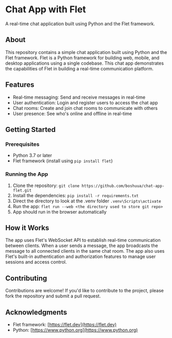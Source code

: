 # Chat App with Flet

A real-time chat application built using Python and the Flet framework.

## About

This repository contains a simple chat application built using Python and the Flet framework. Flet is a Python framework for building web, mobile, and desktop applications using a single codebase. This chat app demonstrates the capabilities of Flet in building a real-time communication platform.

## Features

* Real-time messaging: Send and receive messages in real-time
* User authentication: Login and register users to access the chat app
* Chat rooms: Create and join chat rooms to communicate with others
* User presence: See who's online and offline in real-time

## Getting Started

### Prerequisites

* Python 3.7 or later
* Flet framework (install using `pip install flet`)

### Running the App

1. Clone the repository: `git clone https://github.com/boshuua/chat-app-flet.git`
2. Install the dependencies: `pip install -r requirements.txt`
3. Direct the directory to look at the .venv folder `.venv\Scripts\activate`
4. Run the app: `flet run --web <the directory used to store git repo>`
5. App should run in the browser automatically 

## How it Works

The app uses Flet's WebSocket API to establish real-time communication between clients. When a user sends a message, the app broadcasts the message to all connected clients in the same chat room. The app also uses Flet's built-in authentication and authorization features to manage user sessions and access control.

## Contributing

Contributions are welcome! If you'd like to contribute to the project, please fork the repository and submit a pull request.

## Acknowledgments

* Flet framework: [https://flet.dev](https://flet.dev)
* Python: [https://www.python.org](https://www.python.org)
